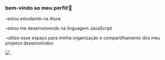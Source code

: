### bem-vindo ao meu perfil!🩷

-estou estudando na Alura

-estou me desenvolvendo na linguagem JavaScript

-utilizo esse espaço para minha organização e compartilhamento dos meu projetos desenvolvidos


![](https://media.giphy.com/media/v1.Y2lkPTc5MGI3NjExbWFxbGsyaHFxOXdxOTMyMjU3cm9ibm85OXNvdzY3emY0ZHp6ZXgxaCZlcD12MV9pbnRlcm5hbF9naWZfYnlfaWQmY3Q9Zw/iIdIvZyHH1pgCU5xYO/giphy.gif).



<!--
**nicoleearaujoo/nicoleearaujoo** is a ✨ _special_ ✨ repository because its `README.md` (this file) appears on your GitHub profile.

Here are some ideas to get you started:

- 🔭 I’m currently working on ...
- 🌱 I’m currently learning ...
- 👯 I’m looking to collaborate on ...
- 🤔 I’m looking for help with ...
- 💬 Ask me about ...
- 📫 How to reach me: ...
- 😄 Pronouns: ...
- ⚡ Fun fact: ...
-->
